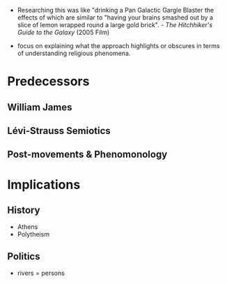 - Researching this was like "drinking a Pan Galactic Gargle Blaster the effects of which are similar to "having your brains smashed out by a slice of lemon wrapped round a large gold brick". - *The Hitchhiker's Guide to the Galaxy* (2005 Film)

-  focus on explaining what the approach highlights or obscures in terms of understanding religious phenomena.

# Predecessors
## William James
## Lévi-Strauss Semiotics
## Post-movements & Phenomonology
# Implications
## History
- Athens
- Polytheism
## Politics
- rivers = persons